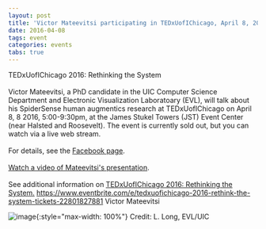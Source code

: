 ```yaml
---
layout: post
title: 'Victor Mateevitsi participating in TEDxUofIChicago, April 8, 2016'
date: 2016-04-08
tags: event
categories: events
tabs: true
---
```


TEDxUofIChicago 2016: Rethinking the System<br><br>
Victor Mateevitsi, a PhD candidate in the UIC Computer Science Department and Electronic Visualization Laboratoary (EVL), will talk about his SpiderSense human augmentics research at TEDxUofIChicago on April 8, 8 2016, 5:00-9:30pm, at the James Stukel Towers (JST) Event Center (near Halsted and Roosevelt). The event is currently sold out, but you can watch via a live web stream.<br><br>
For details, see the <a href="https://www.facebook.com/TEDxatUIC/">Facebook page</a>.<br><br>
<a href="https://m.youtube.com/watch?v=gtU-6cxi1OA">Watch a video of Mateevitsi's presentation</a>.<br><br>
See additional information on <a href="http://tedxatuic.com/">TEDxUofIChicago 2016: Rethinking the System.</a>
<a href="https://www.eventbrite.com/e/tedxuofichicago-2016-rethink-the-system-tickets-22801827881">https://www.eventbrite.com/e/tedxuofichicago-2016-rethink-the-system-tickets-22801827881</a>
Victor Mateevitsi

![image](https://www.evl.uic.edu/output/originals/mateevitsi-glass.jpg-srcw.jpg){:style="max-width: 100%"}
Credit: L. Long, EVL/UIC


